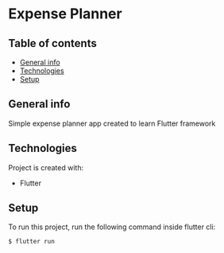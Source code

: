 # Expense Planner

## Table of contents
* [General info](#general-info)
* [Technologies](#technologies)
* [Setup](#setup)

## General info
Simple expense planner app created to learn Flutter framework

## Technologies
Project is created with:
* Flutter

## Setup
To run this project, run the following command inside flutter cli:

```
$ flutter run
```